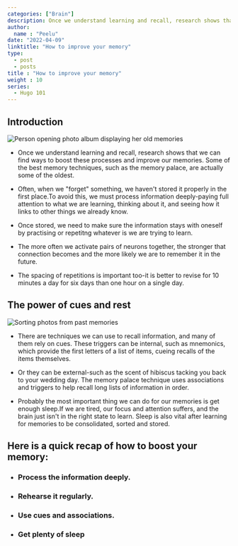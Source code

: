 ```yaml
---
categories: ["Brain"]
description: Once we understand learning and recall, research shows that we can find ways to boost these processes and improve our memories. Some of the best memory techniques, such as the  memory palace, are actually some of the oldest.
author:
  name : "Peelu"
date: "2022-04-09"
linktitle: "How to improve your memory"
type: 
  - post
  - posts
title : "How to improve your memory"
weight : 10
series:  
  - Hugo 101
---
```


## Introduction

![Person opening photo album displaying her old memories](/Memories1.webp)

- Once we understand learning and recall, research shows that we can find ways to boost these processes and improve our memories. Some of the best memory techniques, such as the  memory palace, are actually some of the oldest.

- Often, when we "forget" something, we haven't stored it properly in the first place.To avoid this, we must process information deeply-paying full attention to what we are learning, thinking about it, and seeing how it links to other things we already know.

- Once  stored, we need to make sure the information stays with oneself by practising or repetitng  whatever is we are trying to learn.

- The more often we activate pairs of neurons together, the stronger that connection becomes and the more  likely we are to remember it in the future.

- The spacing of repetitions is important too-it is better to revise for 10 minutes a day for six days than one hour on a single day.

## The power of cues and rest

![Sorting photos from past memories](/Memories.webp)

-  There are techniques we can use to recall information, and many of them rely on cues. These triggers can be internal, such as mnemonics, which provide the first letters of a list of items, cueing recalls of the items themselves.

- Or they can be external-such as the scent of hibiscus tacking you back to your wedding day. The memory palace technique uses associations and triggers to help recall long lists of information in order.

- Probably the most important thing we can do for our memories is get enough sleep.If we are tired, our focus and attention suffers, and the brain just isn't in the right state to learn. Sleep is also vital after learning for memories to be consolidated, sorted and stored.

## Here is a quick recap of how to boost your memory:

- ###  Process the information deeply.
- ###  Rehearse it regularly.
- ###  Use cues and associations.
- ###  Get plenty of sleep 





